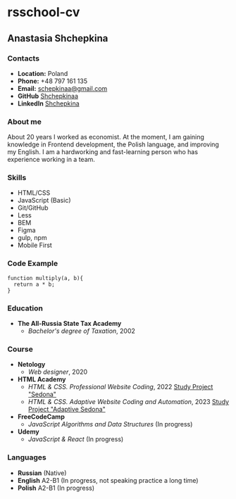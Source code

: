 # rsschool-cv


## Anastasia Shchepkina


### Contacts
* **Location:** Poland
* **Phone:** +48 797 161 135
* **Email:** schepkinaa@gmail.com
* **GitHub** [Shchepkinaa](https://github.com/Shchepkinaa)
* **LinkedIn** [Shchepkina](https://www.linkedin.com/in/anastasiya-shchepkina-frontend/)


### About me
About 20 years I worked as economist. At the moment, I am gaining knowledge in Frontend development, the Polish language, and improving my English. I am a hardworking and fast-learning person who has experience working in a team. 


### Skills
* HTML/CSS
* JavaScript (Basic)
* Git/GitHub
* Less
* BEM
* Figma
* gulp, npm
* Mobile First


### Code Example
```
function multiply(a, b){
  return a * b;
}
```


### Education
* **The All-Russia State Tax Academy**
    + *Bachelor's degree of Taxation*, 2002


### Course 
* **Netology**
    + *Web designer*, 2020
* **HTML Academy**
    + *HTML & CSS. Professional Website Coding*, 2022 [Study Project "Sedona"](https://shchepkinaa.github.io/2175287-sedona-35/)
    + *HTML & CSS. Adaptive Website Coding and Automation*, 2023 [Study Project "Adaptive Sedona"](https://tubular-caramel-f1dd77.netlify.app/)
* **FreeCodeCamp**
    + *JavaScript Algorithms and Data Structures* (In progress)
* **Udemy**
    + *JavaScript & React* (In progress)


### Languages
* **Russian** (Native)
* **English** A2-B1 (In progress, not speaking practice a long time)
* **Polish** A2-B1 (In progress)